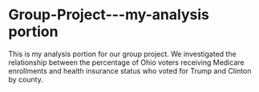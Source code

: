 # Group-Project---my-analysis portion

This is my analysis portion for our group project. We investigated the relationship between the percentage of Ohio voters receiving Medicare enrollments and health insurance status who voted for Trump and Clinton by county.
